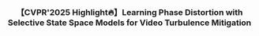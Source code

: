 <div align="center">

### 【CVPR'2025 Highlight🔥】Learning Phase Distortion with Selective State Space Models for Video Turbulence Mitigation
</div>
